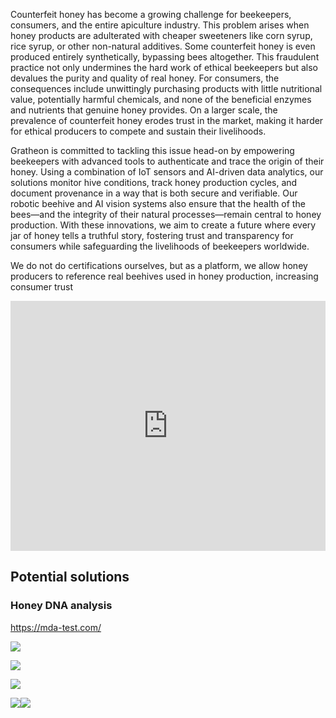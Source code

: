 
Counterfeit honey has become a growing challenge for beekeepers, consumers, and the entire apiculture industry. This problem arises when honey products are adulterated with cheaper sweeteners like corn syrup, rice syrup, or other non-natural additives. Some counterfeit honey is even produced entirely synthetically, bypassing bees altogether. This fraudulent practice not only undermines the hard work of ethical beekeepers but also devalues the purity and quality of real honey. For consumers, the consequences include unwittingly purchasing products with little nutritional value, potentially harmful chemicals, and none of the beneficial enzymes and nutrients that genuine honey provides. On a larger scale, the prevalence of counterfeit honey erodes trust in the market, making it harder for ethical producers to compete and sustain their livelihoods.

Gratheon is committed to tackling this issue head-on by empowering beekeepers with advanced tools to authenticate and trace the origin of their honey. Using a combination of IoT sensors and AI-driven data analytics, our solutions monitor hive conditions, track honey production cycles, and document provenance in a way that is both secure and verifiable. Our robotic beehive and AI vision systems also ensure that the health of the bees—and the integrity of their natural processes—remain central to honey production. With these innovations, we aim to create a future where every jar of honey tells a truthful story, fostering trust and transparency for consumers while safeguarding the livelihoods of beekeepers worldwide.

We do not do certifications ourselves, but as a platform, we allow honey producers to reference real beehives used in honey production, increasing consumer trust

<iframe width="100%" height="400" src="https://www.youtube.com/embed/FNIdSod1ANw" title="𝐒𝐡𝐨𝐜𝐤𝐢𝐧𝐠 𝐃𝐢𝐬𝐜𝐨𝐯𝐞𝐫𝐲 𝐚𝐭 𝐏𝐚𝐫𝐢𝐬 𝐒𝐈𝐀𝐋: Counterfeit Honey from the factory" frameborder="0" allow="accelerometer; autoplay; clipboard-write; encrypted-media; gyroscope; picture-in-picture; web-share" referrerpolicy="strict-origin-when-cross-origin" allowfullscreen></iframe>


## Potential solutions
### Honey DNA analysis
https://mda-test.com/

![](img/Screenshot%202024-12-10%20at%2023.35.05.png)

![](img/Screenshot%202024-12-10%20at%2023.38.15.png)

![](img/Screenshot%202024-12-10%20at%2023.38.24.png)

![](img/Screenshot%202024-12-10%20at%2023.38.33.png)![](img/Screenshot%202024-12-11%20at%2002.21.02.png)